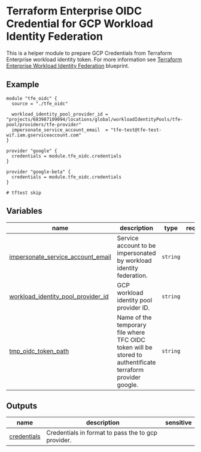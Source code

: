 # Terraform Enterprise OIDC Credential for GCP Workload Identity Federation

This is a helper module to prepare GCP Credentials from Terraform Enterprise workload identity token. For more information see [Terraform Enterprise Workload Identity Federation](../) blueprint.

## Example
```hcl
module "tfe_oidc" {
  source = "./tfe_oidc"

  workload_identity_pool_provider_id = "projects/683987109094/locations/global/workloadIdentityPools/tfe-pool/providers/tfe-provider"
  impersonate_service_account_email  = "tfe-test@tfe-test-wif.iam.gserviceaccount.com"
}

provider "google" {
  credentials = module.tfe_oidc.credentials
}

provider "google-beta" {
  credentials = module.tfe_oidc.credentials
}

# tftest skip
```
<!-- BEGIN TFDOC -->

## Variables

| name | description | type | required | default |
|---|---|:---:|:---:|:---:|
| [impersonate_service_account_email](variables.tf#L17) | Service account to be impersonated by workload identity federation. | <code>string</code> | ✓ |  |
| [workload_identity_pool_provider_id](variables.tf#L28) | GCP workload identity pool provider ID. | <code>string</code> | ✓ |  |
| [tmp_oidc_token_path](variables.tf#L22) | Name of the temporary file where TFC OIDC token will be stored to authentificate terraform provider google. | <code>string</code> |  | <code>&#34;.oidc_token&#34;</code> |

## Outputs

| name | description | sensitive |
|---|---|:---:|
| [credentials](outputs.tf#L17) | Credentials in format to pass the to gcp provider. |  |

<!-- END TFDOC -->
